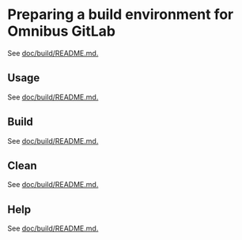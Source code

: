 # Preparing a build environment for Omnibus GitLab

See [doc/build/README.md.](build/README.md#preparing-a-build-environment)

## Usage

See [doc/build/README.md.](build/README.md#usage)

## Build

See [doc/build/README.md.](build/README.md#build)

## Clean

See [doc/build/README.md.](build/README.md#clean)

## Help

See [doc/build/README.md.](build/README.md#help)


